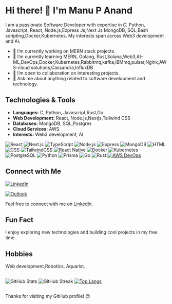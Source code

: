 # Hi there! 👋 I'm Manu P Anand

I am a passionate Software Developer with expertise in C, Python, Javascript, React, Node.js,Express Js,Next Js MongoDB, SQL,Bash scripting,Docker,Kubernetes. My interests span across Web3 development and AI.

- 🔭 I’m currently working on MERN stack projects.
- 🌱 I’m currently learning MERN, Golang, Rust,Solana,Web3,AI-ML,DevOps,Docker,Kubernetes,Rabbitmq,kafka,IBMmq,pulsar,Nginx,AWS-cloud solutions,Cassandra,InfluxDB
- 👯 I’m open to collaboration on interesting projects.
- 💬 Ask me about anything related to software development and technology.

## Technologies & Tools

 - **Languages:** C, Python, Javascript,Rust,Go
 - **Web Development:** React, Node.js,Nextjs,Tailwind CSS
 - **Databases:** MongoDB, SQL,Postgres
 - **Cloud Services:** AWS
 - **Interests:** Web3 development, AI

   
![React](https://img.shields.io/badge/react-white?style=for-the-badge&logo=react&logoColor=black)
![Next.js](https://img.shields.io/badge/next.js-black?style=for-the-badge&logo=next.js&logoColor=white)
![TypeScript](https://img.shields.io/badge/typescript/javascript-336791?style=for-the-badge&logo=typescript&logoColor=white)
![Node.js](https://img.shields.io/badge/node.js-%2309da14?style=for-the-badge&logo=node.js&logoColor=black)
![Express](https://img.shields.io/badge/express-white?style=for-the-badge&logo=express&logoColor=black)
![MongoDB](https://img.shields.io/badge/MongoDB-47A248?style=for-the-badge&logo=mongodb&logoColor=black)
![HTML](https://img.shields.io/badge/html-black?style=for-the-badge&logo=html5&logoColor=white)
![CSS](https://img.shields.io/badge/css-white?style=for-the-badge&logo=css3&logoColor=black)
![TailwindCSS](https://img.shields.io/badge/tailwindcss-black?style=for-the-badge&logo=tailwind%20css&logoColor=white)
![React Native](https://img.shields.io/badge/react%20native-white?style=for-the-badge&logo=react&logoColor=black)
![Docker](https://img.shields.io/badge/docker-336791?style=for-the-badge&logo=docker&logoColor=white)
![Kubernetes](https://img.shields.io/badge/kubernetes-%233371e3?style=for-the-badge&logo=kubernetes&logoColor=white)
![PostgreSQL](https://img.shields.io/badge/PostgreSQL-336791?style=for-the-badge&logo=postgresql&logoColor=white)
![Python](https://img.shields.io/badge/Python-white?style=for-the-badge&logo=python&logoColor=black)
![Prisma](https://img.shields.io/badge/prisma-%237449f3?style=for-the-badge&logo=prisma&logoColor=white)
![Go](https://img.shields.io/badge/go-%23007d9c?style=for-the-badge&logo=go&logoColor=black)
![Rust](https://img.shields.io/badge/rust-white?style=for-the-badge&logo=rust&logoColor=black)
[![AWS DevOps](https://img.shields.io/badge/AWS_DevOps-%23FF9900?style=for-the-badge&logo=amazon-aws&logoColor=white)](https://aws.amazon.com/devops/)




## Connect with Me

[![LinkedIn](https://img.shields.io/badge/MANU_P_ANAND-%230077B5?style=for-the-badge&logo=linkedin&logoColor=white)](https://www.linkedin.com/in/manupanand/)

[![Outlook](https://img.shields.io/badge/Email-MANU_P_ANAND-%230077B5?style=for-the-badge&logo=microsoft-outlook&logoColor=white)](mailto:manupanand@outlook.com)

Feel free to connect with me on [LinkedIn](https://www.linkedin.com/in/manupanand/).

## Fun Fact

I enjoy exploring new technologies and building cool projects in my free time.

## Hobbies
Web development,Robotics, Aquarist.

##
![GitHub Stats](https://github-readme-stats.vercel.app/api?username=manupanand&show_icons=true&theme=radical) ![GitHub Streak](https://github-readme-streak-stats.herokuapp.com/?user=manupanand&theme=radical)
[![Top Langs](https://github-readme-stats.vercel.app/api/top-langs/?username=manupanand&layout=compact)](https://github.com/manupanand)

<!-----![GitHub Activity Graph](https://github-readme-activity-graph.vercel.app/graph?username=manupanand&theme=react-dark)--->



##
Thanks for visiting my GitHub profile! 😊
